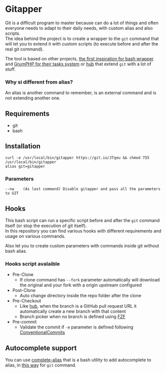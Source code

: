 # Gitapper

Git is a difficult program to master because can do a lot of things and often everyone needs to adapt to their daily needs, with custom alias and also scripts.  
The idea behind the project is to create a wrapper to the `git` command that will let you to extend it with custom scripts (to execute before and after the real git command).

The tool is based on other projects, [the first inspiration for bash wrapper](https://gist.github.com/mmueller/7286919) and [GrumPHP for their tasks system](https://github.com/phpro/grumphp) or [hub](https://hub.github.com/) that extend `git` with a lot of stuff.

### Why si different from alias?

An alias is another command to remember, is an external command and is not extending another one.

## Requirements

* git
* bash

## Installation

```
curl -o /usr/local/bin/gitapper https://git.io/JTqou && chmod 755 /usr/local/bin/gitapper
alias git=gitapper
```

### Parameters

```
--nw    (As last command) Disable gitapper and pass all the parameters to GIT
```

## Hooks

This bash script can run a specific script before and after the `git` command itself (or stop the execution of git itself).  
In this repository you can find various hooks with different requirements and usage on various commands.

Also let you to create custom parameters with commands inside git without bash alias.

### Hooks script avalaible

* Pre-Clone
  * If clone command has `--fork` parameter automatically will download the original and your fork with a origin upstream configured
* Post-Clone
  * Auto change directory inside the repo folder after the clone
* Pre-Checkout
  * Like [hub](https://hub.github.com/), when the branch is a GitHub pull request URL it automatically create a new branch with that content
  * Branch picker when no branch is defined using [FZF](https://github.com/junegunn/fzf)
* Pre-commit
  * Validate the commit if `-m` parameter is defined following [ConventionalCommits](https://www.conventionalcommits.org/en/v1.0.0)

## Autocomplete support

You can use [complete-alias](https://github.com/cykerway/complete-alias) that is a bash utility to add autocomplete to alias, in [this way](https://github.com/Mte90/dotfiles/commit/8ace8602bb8d34f9e48cfd0220c1e3a6b3d5bee0) for `git` command.